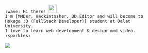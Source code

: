 <p>
  <samp>
    :wave: Hi there! <img src="https://user-images.githubusercontent.com/5679180/79618120-0daffb80-80be-11ea-819e-d2b0fa904d07.gif" width="27px">.
    <br> I'm [MMDer, Hackintosher, 3D Editor and will become to Hokage :D (FullStack Developer)] student at Dalat University.
    <br>I love to learn web development & design mmd video. :sparkles:<br>
  </samp><br/>
  <img src="https://github-readme-stats.vercel.app/api?username=quoctrung163&show_icons=true">
</p>

